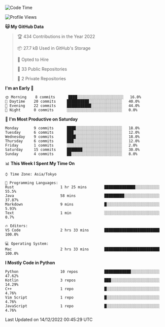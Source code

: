 <!--START_SECTION:waka-->
![Code Time](http://img.shields.io/badge/Code%20Time-515%20hrs%2041%20mins-blue)

![Profile Views](http://img.shields.io/badge/Profile%20Views-6-blue)

**🐱 My GitHub Data** 

> 🏆 434 Contributions in the Year 2022
 > 
> 📦 27.7 kB Used in GitHub's Storage 
 > 
> 💼 Opted to Hire
 > 
> 📜 33 Public Repositories 
 > 
> 🔑 2 Private Repositories  
 > 
**I'm an Early 🐤** 

```text
🌞 Morning    8 commits      ████░░░░░░░░░░░░░░░░░░░░░   16.0% 
🌆 Daytime    20 commits     ██████████░░░░░░░░░░░░░░░   40.0% 
🌃 Evening    22 commits     ███████████░░░░░░░░░░░░░░   44.0% 
🌙 Night      0 commits      ░░░░░░░░░░░░░░░░░░░░░░░░░   0.0%

```
📅 **I'm Most Productive on Saturday** 

```text
Monday       9 commits      ████░░░░░░░░░░░░░░░░░░░░░   18.0% 
Tuesday      6 commits      ███░░░░░░░░░░░░░░░░░░░░░░   12.0% 
Wednesday    9 commits      ████░░░░░░░░░░░░░░░░░░░░░   18.0% 
Thursday     6 commits      ███░░░░░░░░░░░░░░░░░░░░░░   12.0% 
Friday       1 commits      ░░░░░░░░░░░░░░░░░░░░░░░░░   2.0% 
Saturday     15 commits     ███████░░░░░░░░░░░░░░░░░░   30.0% 
Sunday       4 commits      ██░░░░░░░░░░░░░░░░░░░░░░░   8.0%

```


📊 **This Week I Spent My Time On** 

```text
⌚︎ Time Zone: Asia/Tokyo

💬 Programming Languages: 
Rust                     1 hr 25 mins        ██████████████░░░░░░░░░░░   55.5% 
Java                     58 mins             █████████░░░░░░░░░░░░░░░░   37.87% 
Markdown                 9 mins              █░░░░░░░░░░░░░░░░░░░░░░░░   5.93% 
Text                     1 min               ░░░░░░░░░░░░░░░░░░░░░░░░░   0.7%

🔥 Editors: 
VS Code                  2 hrs 33 mins       █████████████████████████   100.0%

💻 Operating System: 
Mac                      2 hrs 33 mins       █████████████████████████   100.0%

```

**I Mostly Code in Python** 

```text
Python                   10 repos            ████████████░░░░░░░░░░░░░   47.62% 
Kotlin                   3 repos             ███░░░░░░░░░░░░░░░░░░░░░░   14.29% 
C++                      1 repo              █░░░░░░░░░░░░░░░░░░░░░░░░   4.76% 
Vim Script               1 repo              █░░░░░░░░░░░░░░░░░░░░░░░░   4.76% 
JavaScript               1 repo              █░░░░░░░░░░░░░░░░░░░░░░░░   4.76%

```



 Last Updated on 14/12/2022 00:45:29 UTC
<!--END_SECTION:waka-->
